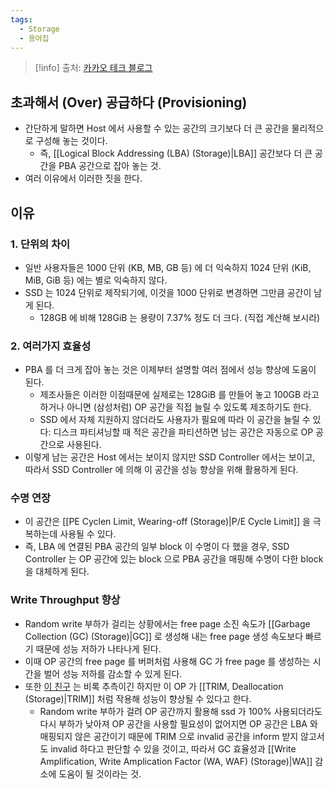 ```yaml
---
tags:
  - Storage
  - 용어집
---
```

> [!info] 출처: [카카오 테크 블로그](https://tech.kakao.com/2016/07/16/coding-for-ssd-part-4/)

## 초과해서 (Over) 공급하다 (Provisioning)

- 간단하게 말하면 Host 에서 사용할 수 있는 공간의 크기보다 더 큰 공간을 물리적으로 구성해 놓는 것이다.
	- 즉, [[Logical Block Addressing (LBA) (Storage)|LBA]] 공간보다 더 큰 공간을 PBA 공간으로 잡아 놓는 것.
- 여러 이유에서 이러한 짓을 한다.

## 이유

### 1. 단위의 차이

- 일반 사용자들은 1000 단위 (KB, MB, GB 등) 에 더 익숙하지 1024 단위 (KiB, MiB, GiB 등) 에는 별로 익숙하지 않다.
- SSD 는 1024 단위로 제작되기에, 이것을 1000 단위로 변경하면 그만큼 공간이 남게 된다.
	- 128GB 에 비해 128GiB 는 용량이 7.37% 정도 더 크다. (직접 계산해 보시라)

### 2. 여러가지 효율성

- PBA 를 더 크게 잡아 놓는 것은 이제부터 설명할 여러 점에서 성능 향상에 도움이 된다.
	- 제조사들은 이러한 이점때문에 실제로는 128GiB 를 만들어 놓고 100GB 라고 하거나 아니면 (삼성처럼) OP 공간을 직접 늘릴 수 있도록 제조하기도 한다.
	- SSD 에서 자체 지원하지 않더라도 사용자가 필요에 따라 이 공간을 늘릴 수 있다: 디스크 파티셔닝할 때 적은 공간을 파티션하면 남는 공간은 자동으로 OP 공간으로 사용된다.
- 이렇게 남는 공간은 Host 에서는 보이지 않지만 SSD Controller 에서는 보이고, 따라서 SSD Controller 에 의해 이 공간을 성능 향상을 위해 활용하게 된다.

### 수명 연장

- 이 공간은 [[PE Cyclen Limit, Wearing-off (Storage)|P/E Cycle Limit]] 을 극복하는데 사용될 수 있다.
- 즉, LBA 에 연결된 PBA 공간의 일부 block 이 수명이 다 했을 경우, SSD Controller 는 OP 공간에 있는 block 으로 PBA 공간을 매핑해 수명이 다한 block 을 대체하게 된다.

### Write Throughput 향상

- Random write 부하가 걸리는 상황에서는 free page 소진 속도가 [[Garbage Collection (GC) (Storage)|GC]] 로 생성해 내는 free page 생성 속도보다 빠르기 때문에 성능 저하가 나타나게 된다.
- 이때 OP 공간의 free page 를 버퍼처럼 사용해 GC 가 free page 를 생성하는 시간을 벌어 성능 저하를 감소할 수 있게 된다.
- 또한 [이 친구](https://codecapsule.com/2014/02/12/coding-for-ssds-part-4-advanced-functionalities-and-internal-parallelism/) 는 비록 추측이긴 하지만 이 OP 가 [[TRIM, Deallocation (Storage)|TRIM]] 처럼 작용해 성능이 향상될 수 있다고 한다.
	- Random write 부하가 걸려 OP 공간까지 활용해 ssd 가 100% 사용되더라도 다시 부하가 낮아져 OP 공간을 사용할 필요성이 없어지면 OP 공간은 LBA 와 매핑되지 않은 공간이기 때문에 TRIM 으로 invalid 공간을 inform 받지 않고서도 invalid 하다고 판단할 수 있을 것이고, 따라서 GC 효율성과 [[Write Amplification, Write Amplication Factor (WA, WAF) (Storage)|WA]] 감소에 도움이 될 것이라는 것.
